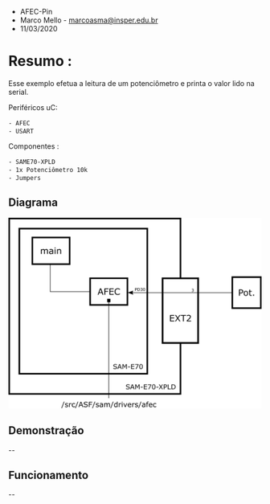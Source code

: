 
* AFEC-Pin
* Marco Mello - marcoasma@insper.edu.br
* 11/03/2020

# Resumo :

Esse exemplo efetua a leitura de um potenciômetro e printa o valor lido na serial.

Periféricos uC:

    - AFEC
    - USART

Componentes : 
    
    - SAME70-XPLD
    - 1x Potenciômetro 10k
    - Jumpers



## Diagrama

![](Diagrama_AFEC-Pin.png)



## Demonstração

--

## Funcionamento

--
